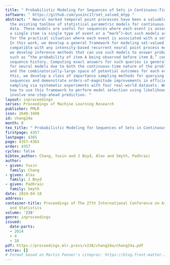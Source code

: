 ```yaml
---
title: " Probabilistic Modeling for Sequences of Sets in Continuous-Time "
software: " https://github.com/yuxinc17/set_valued_mtpp "
abstract: " Neural marked temporal point processes have been a valuable addition to
  the existing toolbox of statistical parametric models for continuous-time event
  data. These models are useful for sequences where each event is associated with
  a single item (a single type of event or a “mark”)—but such models are not suited
  for the practical situation where each event is associated with a set of items.
  In this work, we develop a general framework for modeling set-valued data in continuous-time,
  compatible with any intensity-based recurrent neural point process model. In addition,
  we develop inference methods that can use such models to answer probabilistic queries
  such as “the probability of item A being observed before item B,” conditioned on
  sequence history. Computing exact answers for such queries is generally intractable
  for neural models due to both the continuous-time nature of the problem setting
  and the combinatorially-large space of potential outcomes for each event. To address
  this, we develop a class of importance sampling methods for querying with set-based
  sequences and demonstrate orders-of-magnitude improvements in efficiency over direct
  sampling via systematic experiments with four real-world datasets. We also illustrate
  how to use this framework to perform model selection using likelihoods that do not
  involve one-step-ahead prediction. "
layout: inproceedings
series: Proceedings of Machine Learning Research
publisher: PMLR
issn: 2640-3498
id: chang24a
month: 0
tex_title: " Probabilistic Modeling for Sequences of Sets in Continuous-Time "
firstpage: 4357
lastpage: 4365
page: 4357-4365
order: 4357
cycles: false
bibtex_author: Chang, Yuxin and J Boyd, Alex and Smyth, Padhraic
author:
- given: Yuxin
  family: Chang
- given: Alex
  family: J Boyd
- given: Padhraic
  family: Smyth
date: 2024-04-18
address:
container-title: Proceedings of The 27th International Conference on Artificial Intelligence
  and Statistics
volume: '238'
genre: inproceedings
issued:
  date-parts:
  - 2024
  - 4
  - 18
pdf: https://proceedings.mlr.press/v238/chang24a/chang24a.pdf
extras: []
# Format based on Martin Fenner's citeproc: https://blog.front-matter.io/posts/citeproc-yaml-for-bibliographies/
---
```

